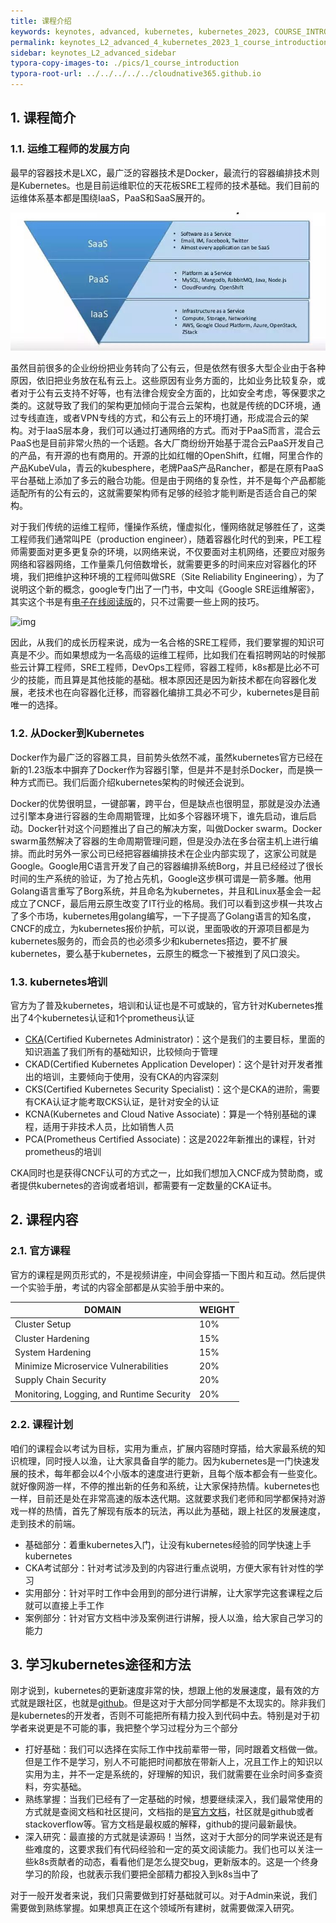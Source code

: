 ```yaml
---
title: 课程介绍
keywords: keynotes, advanced, kubernetes, kubernetes_2023, COURSE_INTRODUCTION
permalink: keynotes_L2_advanced_4_kubernetes_2023_1_course_introduction.html
sidebar: keynotes_L2_advanced_sidebar
typora-copy-images-to: ./pics/1_course_introduction
typora-root-url: ../../../../../cloudnative365.github.io
---
```


## 1. 课程简介

### 1.1. 运维工程师的发展方向

最早的容器技术是LXC，最广泛的容器技术是Docker，最流行的容器编排技术则是Kubernetes。也是目前运维职位的天花板SRE工程师的技术基础。我们目前的运维体系基本都是围绕IaaS，PaaS和SaaS展开的。

![img](/pages/keynotes/L2_advanced/4_kubernetes_2023/pics/1_course_introduction/1620.jpeg)

虽然目前很多的企业纷纷把业务转向了公有云，但是依然有很多大型企业由于各种原因，依旧把业务放在私有云上。这些原因有业务方面的，比如业务比较复杂，或者对于公有云支持不好等，也有法律合规安全方面的，比如安全考虑，等保要求之类的。这就导致了我们的架构更加倾向于混合云架构，也就是传统的DC环境，通过专线直连，或者VPN专线的方式，和公有云上的环境打通，形成混合云的架构。对于IaaS层本身，我们可以通过打通网络的方式。而对于PaaS而言，混合云PaaS也是目前非常火热的一个话题。各大厂商纷纷开始基于混合云PaaS开发自己的产品，有开源的也有商用的。开源的比如红帽的OpenShift，红帽，阿里合作的产品KubeVula，青云的kubesphere，老牌PaaS产品Rancher，都是在原有PaaS平台基础上添加了多云的融合功能。但是由于网络的复杂性，并不是每个产品都能适配所有的公有云的，这就需要架构师有足够的经验才能判断是否适合自己的架构。

对于我们传统的运维工程师，懂操作系统，懂虚拟化，懂网络就足够胜任了，这类工程师我们通常叫PE（production engineer），随着容器化时代的到来，PE工程师需要面对更多更复杂的环境，以网络来说，不仅要面对主机网络，还要应对服务网络和容器网络，工作量乘几何倍数增长，就需要更多的时间来应对容器化的环境，我们把维护这种环境的工程师叫做SRE（Site Reliability Engineering），为了说明这个新的概念，google专门出了一门书，中文叫《Google SRE运维解密》，其实这个书是有[电子在线阅读版](https://sre.google/sre-book/table-of-contents/)的，只不过需要一些上网的技巧。

![img](https://pic3.zhimg.com/v2-598d1a8c0a891593504500ae14f1fbae_r.jpg)

因此，从我们的成长历程来说，成为一名合格的SRE工程师，我们要掌握的知识可真是不少。而如果想成为一名高级的运维工程师，比如我们在看招聘网站的时候那些云计算工程师，SRE工程师，DevOps工程师，容器工程师，k8s都是比必不可少的技能，而且算是其他技能的基础。根本原因还是因为新技术都在向容器化发展，老技术也在向容器化迁移，而容器化编排工具必不可少，kubernetes是目前唯一的选择。

### 1.2. 从Docker到Kubernetes

Docker作为最广泛的容器工具，目前势头依然不减，虽然kubernetes官方已经在新的1.23版本中摒弃了Docker作为容器引擎，但是并不是封杀Docker，而是换一种方式而已。我们后面介绍kubernetes架构的时候还会说到。

Docker的优势很明显，一键部署，跨平台，但是缺点也很明显，那就是没办法通过引擎本身进行容器的生命周期管理，比如多个容器环境下，谁先启动，谁后启动。Docker针对这个问题推出了自己的解决方案，叫做Docker swarm。Docker swarm虽然解决了容器的生命周期管理问题，但是没办法在多台宿主机上进行编排。而此时另外一家公司已经把容器编排技术在企业内部实现了，这家公司就是Google。Google用C语言开发了自己的容器编排系统Borg，并且已经经过了很长时间的生产系统的验证，为了抢占先机，Google这步棋可谓是一箭多雕。他用Golang语言重写了Borg系统，并且命名为kubernetes，并且和Linux基金会一起成立了CNCF，最后用云原生改变了IT行业的格局。我们可以看到这步棋一共攻占了多个市场，kubernetes用golang编写，一下子提高了Golang语言的知名度，CNCF的成立，为kubernetes报价护航，可以说，里面吸收的开源项目都是为kubernetes服务的，而会员的也必须多少和kubernetes搭边，要不扩展kubernetes，要么基于kubernetes，云原生的概念一下被推到了风口浪尖。

### 1.3. kubernetes培训

官方为了普及kubernetes，培训和认证也是不可或缺的，官方针对Kubernetes推出了4个kubernetes认证和1个prometheus认证

- [CKA](https://www.cncf.io/certification/cks/)(Certified Kubernetes Administrator)：这个是我们的主要目标，里面的知识涵盖了我们所有的基础知识，比较倾向于管理
- CKAD(Certified Kubernetes Application Developer)：这个是针对开发者推出的培训，主要倾向于使用，没有CKA的内容深刻
- CKS(Certified Kubernetes Security Specialist)：这个是CKA的进阶，需要有CKA认证才能考取CKS认证，是针对安全的认证
- KCNA(Kubernetes and Cloud Native Associate)：算是一个特别基础的课程，适用于非技术人员，比如销售人员
- PCA(Prometheus Certified Associate)：这是2022年新推出的课程，针对prometheus的培训

CKA同时也是获得CNCF认可的方式之一，比如我们想加入CNCF成为赞助商，或者提供kubernetes的咨询或者培训，都需要有一定数量的CKA证书。

## 2. 课程内容

### 2.1. 官方课程

官方的课程是网页形式的，不是视频讲座，中间会穿插一下图片和互动。然后提供一个实验手册，考试的内容全部都是从实验手册中来的。

| DOMAIN                                    | WEIGHT |
| ----------------------------------------- | ------ |
| Cluster Setup                             | 10%    |
| Cluster Hardening                         | 15%    |
| System Hardening                          | 15%    |
| Minimize Microservice Vulnerabilities     | 20%    |
| Supply Chain Security                     | 20%    |
| Monitoring, Logging, and Runtime Security | 20%    |

### 2.2. 课程计划

咱们的课程会以考试为目标，实用为重点，扩展内容随时穿插，给大家最系统的知识梳理，同时授人以渔，让大家具备自学的能力。因为kubernetes是一门快速发展的技术，每年都会以4个小版本的速度进行更新，且每个版本都会有一些变化。就好像网游一样，不停的推出新的任务和系统，让大家保持热情。kubernetes也一样，目前还是处在非常高速的版本迭代期。这就要求我们老师和同学都保持对游戏一样的热情，首先了解现有版本的玩法，再以此为基础，跟上社区的发展速度，走到技术的前端。

+ 基础部分：着重kubernetes入门，让没有kubernetes经验的同学快速上手kubernetes
+ CKA考试部分：针对考试涉及到的内容进行重点说明，方便大家有针对性的学习
+ 实用部分：针对平时工作中会用到的部分进行讲解，让大家学完这套课程之后就可以直接上手工作
+ 案例部分：针对官方文档中涉及案例进行讲解，授人以渔，给大家自己学习的能力

## 3. 学习kubernetes途径和方法

刚才说到，kubernetes的更新速度非常的快，想跟上他的发展速度，最有效的方式就是跟社区，也就是[github](https://github.com/kubernetes/kubernetes)。但是这对于大部分同学都是不太现实的。除非我们是kubernetes的开发者，否则不可能把所有精力投入到代码中去。特别是对于初学者来说更是不可能的事，我把整个学习过程分为三个部分

+ 打好基础：我们可以选择在实际工作中找前辈带一带，同时跟着文档做一做。但是工作不是学习，别人不可能把时间都放在带新人上，况且工作上的知识以实用为主，并不一定是系统的，好理解的知识，我们就需要在业余时间多查资料，夯实基础。
+ 熟练掌握：当我们已经有了一定基础的时候，想要继续深入，我们最常使用的方式就是查阅文档和社区提问，文档指的是[官方文档](https://kubernetes.io/docs/home/)，社区就是github或者stackoverflow等。官方文档是最权威的解释，github的提问最新最快。
+ 深入研究：最直接的方式就是读源码！当然，这对于大部分的同学来说还是有些难度的，这要求我们有代码经验和一定的英文阅读能力。我们也可以关注一些k8s贡献者的动态，看看他们是怎么提交bug，更新版本的。这是一个终身学习的阶段，也就表示我们要把全部精力都投入到k8s当中了

对于一般开发者来说，我们只需要做到打好基础就可以。对于Admin来说，我们需要做到熟练掌握。如果想真正在这个领域所有建树，就需要做深入研究。